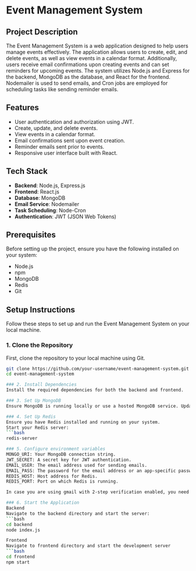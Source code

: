 # Event Management System

## Project Description

The Event Management System is a web application designed to help users manage events effectively. The application allows users to create, edit, and delete events, as well as view events in a calendar format. Additionally, users receive email confirmations upon creating events and can set reminders for upcoming events. The system utilizes Node.js and Express for the backend, MongoDB as the database, and React for the frontend. Nodemailer is used to send emails, and Cron jobs are employed for scheduling tasks like sending reminder emails.

## Features

- User authentication and authorization using JWT.
- Create, update, and delete events.
- View events in a calendar format.
- Email confirmations sent upon event creation.
- Reminder emails sent prior to events.
- Responsive user interface built with React.

## Tech Stack

- **Backend**: Node.js, Express.js
- **Frontend**: React.js
- **Database**: MongoDB
- **Email Service**: Nodemailer
- **Task Scheduling**: Node-Cron
- **Authentication**: JWT (JSON Web Tokens)

## Prerequisites

Before setting up the project, ensure you have the following installed on your system:

- Node.js
- npm
- MongoDB
- Redis
- Git

## Setup Instructions

Follow these steps to set up and run the Event Management System on your local machine.

### 1. Clone the Repository

First, clone the repository to your local machine using Git.

```bash
git clone https://github.com/your-username/event-management-system.git
cd event-management-system

### 2. Install Dependencies
Install the required dependencies for both the backend and frontend.

### 3. Set Up MongoDB
Ensure MongoDB is running locally or use a hosted MongoDB service. Update the MongoDB URI in the .env file.

### 4. Set Up Redis
Ensure you have Redis installed and running on your system.
Start your Redis server:
```bash
redis-server

### 5. Configure environment variables
MONGO_URI: Your MongoDB connection string.
JWT_SECRET: A secret key for JWT authentication.
EMAIL_USER: The email address used for sending emails.
EMAIL_PASS: The password for the email address or an app-specific password.
REDIS_HOST: Host address for Redis.
REDIS_PORT: Port on which Redis is running.

In case you are using gmail with 2-step verification enabled, you need to generate App Password to by pass that security. You can use that in place of EMAIL_PASS.

### 6. Start the Application
Backend
Navigate to the backend directory and start the server:
```bash
cd backend
node index.js

Frontend
Navigate to frontend directory and start the development server
```bash
cd frontend
npm start
